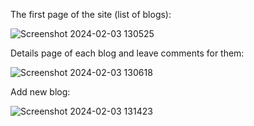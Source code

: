 The first page of the site (list of blogs):

![Screenshot 2024-02-03 130525](https://github.com/parhamrahimi85/Blog-site/assets/156792218/8dc65314-5ab5-49c3-86a5-74a96809399b)


Details page of each blog and leave comments for them:

![Screenshot 2024-02-03 130618](https://github.com/parhamrahimi85/Blog-site/assets/156792218/c87f221b-db21-44e2-a0a5-7fe4421c9b03)


Add new blog:

![Screenshot 2024-02-03 131423](https://github.com/parhamrahimi85/Blog-site/assets/156792218/413c7b45-c171-450c-a17f-9348a02cba88)
